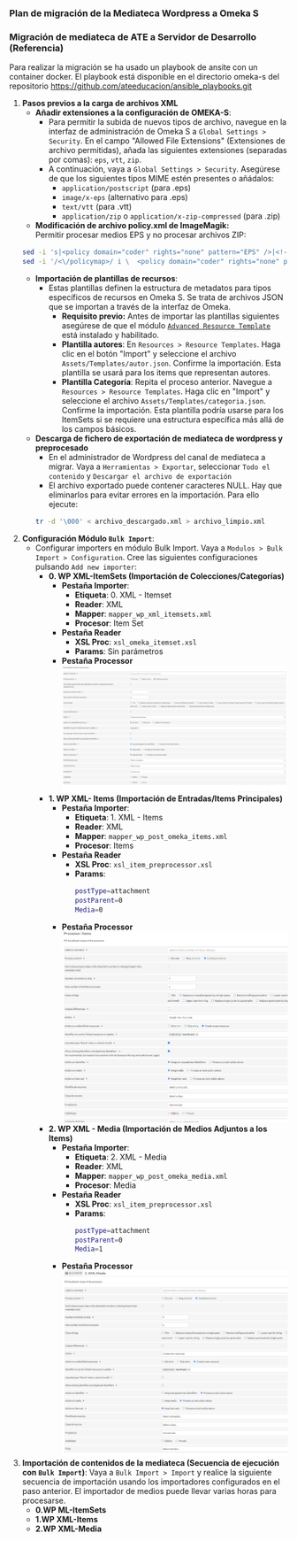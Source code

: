 ### Plan de migración de la Mediateca Wordpress a Omeka S

### Migración de mediateca de ATE a Servidor de Desarrollo (Referencia)
Para realizar la migración se ha usado un playbook de ansite con un container docker. El playbook está disponible en el directorio omeka-s del repositorio https://github.com/ateeducacion/ansible_playbooks.git 
1.  **Pasos previos a la carga de archivos XML**
    *   **Añadir extensiones a la configuración de OMEKA-S**:
        *   Para permitir la subida de nuevos tipos de archivo, navegue en la interfaz de administración de Omeka S a `Global Settings > Security`. En el campo "Allowed File Extensions" (Extensiones de archivo permitidas), añada las siguientes extensiones (separadas por comas): `eps`, `vtt`, `zip`.
        *   A continuación, vaya a `Global Settings > Security`. Asegúrese de que los siguientes tipos MIME estén presentes o añádalos:
            *   `application/postscript` (para .eps)
            *   `image/x-eps` (alternativo para .eps)
            *   `text/vtt` (para .vtt)
            *   `application/zip` o `application/x-zip-compressed` (para .zip)
    *   **Modificación de archivo policy.xml de ImageMagik:**    
        Permitir procesar medios EPS y no procesar archivos ZIP:
    ```bash
    sed -i 's|<policy domain="coder" rights="none" pattern="EPS" />|<!-- <policy domain="coder" rights="none" pattern="EPS" /> -->|' /etc/ImageMagick-6/policy.xml;
    sed -i '/<\/policymap>/ i \  <policy domain="coder" rights="none" pattern="ZIP" />' /etc/ImageMagick-6/policy.xml
    ```
    *   **Importación de plantillas de recursos**:
        *   Estas plantillas definen la estructura de metadatos para tipos específicos de recursos en Omeka S. Se trata de archivos JSON que se importan a través de la interfaz de Omeka.
            *   **Requisito previo:** Antes de importar las plantillas siguientes asegúrese de que el módulo [`Advanced Resource Template`](https://omeka.org/s/modules/AdvancedResourceTemplate) está instalado y habilitado.
            *   **Plantilla autores**: En `Resources > Resource Templates`. Haga clic en el botón "Import" y seleccione el archivo `Assets/Templates/autor.json`. Confirme la importación. Esta plantilla se usará para los items que representan autores.
            *   **Plantilla Categoría**: Repita el proceso anterior. Navegue a `Resources > Resource Templates`. Haga clic en "Import" y seleccione el archivo `Assets/Templates/categoria.json`. Confirme la importación. Esta plantilla podría usarse para los ItemSets si se requiere una estructura específica más allá de los campos básicos.
    *   **Descarga de fichero de exportación de mediateca de wordpress y preprocesado**
        *   En el administrador de Wordpress del canal de mediateca a migrar. Vaya a `Herramientas > Exportar`, seleccionar `Todo el contenido` y `Descargar el archivo de exportación`
        * El archivo exportado puede contener caracteres NULL. Hay que eliminarlos para evitar errores en la importación. Para ello ejecute:
        ```bash
        tr -d '\000' < archivo_descargado.xml > archivo_limpio.xml
        ```
2.  **Configuración Módulo `Bulk Import`**:
    *   Configurar importers en módulo Bulk Import. Vaya a `Modulos > Bulk Import > Configuration`.  Cree las siguientes configuraciones pulsando `Add new importer`:
        *   **0. WP XML-ItemSets (Importación de Colecciones/Categorías)**
            *   **Pestaña Importer**:
                *   **Etiqueta**: 0. XML - Itemset
                *   **Reader**: XML
                *   **Mapper**: `mapper_wp_xml_itemsets.xml`
                *   **Procesor**: Item Set
            *   **Pestaña Reader**
                *   **XSL Proc**: `xsl_omeka_itemset.xsl`
                *   **Params**: Sin parámetros
            *   **Pestaña Processor**
                ![Configuracion Processor item set](./img/Item_Sets.png)
        *   **1. WP XML- Items (Importación de Entradas/Items Principales)**
            *   **Pestaña Importer**:
                *   **Etiqueta**: 1. XML - Items
                *   **Reader**: XML
                *   **Mapper**: `mapper_wp_post_omeka_items.xml`
                *   **Procesor**: Items
            *   **Pestaña Reader**
                *   **XSL Proc**: `xsl_item_preprocessor.xsl`
                *   **Params**:
                    ```bash
                    postType=attachment
                    postParent=0
                    Media=0
                    ```
            *   **Pestaña Processor**
                ![Configuracion Processor item](./img/Items.png)
        *   **2. WP XML - Media (Importación de Medios Adjuntos a los Items)**
            *   **Pestaña Importer**:
                *   **Etiqueta**: 2. XML - Media
                *   **Reader**: XML
                *   **Mapper**: `mapper_wp_post_omeka_media.xml`
                *   **Procesor**: Media
            *   **Pestaña Reader**
                *   **XSL Proc**: `xsl_item_preprocessor.xsl`
                *   **Params**:
                    ```bash
                    postType=attachment
                    postParent=0
                    Media=1
                    ```
            *   **Pestaña Processor**
                ![Configuracion Processor item](./img/Media.png)
3.  **Importación de contenidos de la mediateca (Secuencia de ejecución con `Bulk Import`)**:
    Vaya a `Bulk Import > Import` y realice la siguiente secuencia de importación usando los importadores configurados en el paso anterior. El importador de medios puede llevar varias horas para procesarse. 
    *   **0.WP ML-ItemSets**
    *   **1.WP XML-Items**
    *   **2.WP XML-Media**



